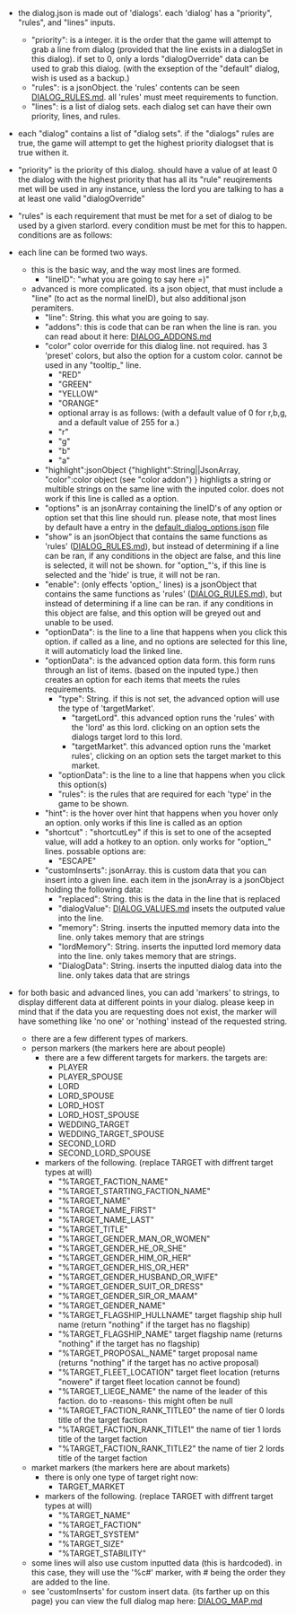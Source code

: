 * the dialog.json is made out of 'dialogs'. each 'dialog' has a "priority", "rules", and "lines" inputs.
    * "priority": is a integer. it is the order that the game will attempt to grab a line from dialog (provided that the line exists in a dialogSet in this dialog). if set to 0, only a lords "dialogOverride" data can be used to grab this dialog. (with the exseption of the "default" dialog, wish is used as a backup.)
    * "rules": is a jsonObject. the 'rules' contents can be seen [DIALOG_RULES.md](https://github.com/Alaricdragon/Starlords_Temp/tree/master/theManyReadmes/DIALOG_RULES.md). all 'rules' must meet requirements to function.
    * "lines": is a list of dialog sets. each dialog set can have their own priority, lines, and rules.
* each "dialog" contains a list of "dialog sets". if the "dialogs" rules are true, the game will attempt to get the highest priority dialogset that is true withen it.
* "priority" is the priority of this dialog. should have a value of at least 0 the dialog with the highest priority that has all its "rule" reuqirements met will be used in any instance, unless the lord you are talking to has a at least one valid "dialogOverride"
* "rules" is each requirement that must be met for a set of dialog to be used by a given starlord. every condition must be met for this to happen. conditions are as follows:
* each line can be formed two ways.
    * this is the basic way, and the way most lines are formed. 
        * "lineID": "what you are going to say here =)"
    * advanced is more complicated. its a json object, that must include a "line" (to act as the normal lineID), but also additional json peramiters.
        * "line": String. this what you are going to say. 
        * "addons": this is code that can be ran when the line is ran. you can read about it here: [DIALOG_ADDONS.md](https://github.com/Alaricdragon/Starlords_Temp/tree/master/theManyReadmes/DIALOG_ADDONS.md)
        * "color" color override for this dialog line. not required. has 3 'preset' colors, but also the option for a custom color. cannot be used in any "tooltip_" line.
            * "RED"
            * "GREEN"
            * "YELLOW"
            * "ORANGE"
            * optional array is as follows: (with a default value of 0 for r,b,g, and a default value of 255 for a.)
            * "r"
            * "g"
            * "b"
            * "a"
        * "highlight":jsonObject {"highlight":String||JsonArray, "color":color object (see "color addon") } highligts a string or multible strings on the same line with the inputed color. does not work if this line is called as a option.
        * "options" is an jsonArray containing the lineID's of any option or option set that this line should run. please note, that most lines by default have a entry in the [default_dialog_options.json](https://github.com/Alaricdragon/Starlords_Temp/tree/master/data/lords/default_dialog_options.json) file
        * "show" is an jsonObject that contains the same functions as 'rules' ([DIALOG_RULES.md](https://github.com/Alaricdragon/Starlords_Temp/tree/master/theManyReadmes/DIALOG_RULES.md)), but instead of determining if a line can be ran, if any conditions in the object are false, and this line is selected, it will not be shown. for "option_"'s, if this line is selected and the 'hide' is true, it will not be ran.
        * "enable": (only effects 'option_' lines) is a jsonObject that contains the same functions as 'rules' ([DIALOG_RULES.md](https://github.com/Alaricdragon/Starlords_Temp/tree/master/theManyReadmes/DIALOG_RULES.md)), but instead of determining if a line can be ran. if any conditions in this object are false, and this option will be greyed out and unable to be used.
        * "optionData": is the line to a line that happens when you click this option. if called as a line, and no options are selected for this line, it will automaticly load the linked line.
        * "optionData": is the advanced option data form. this form runs through an list of items. (based on the inputed type.) then creates an option for each items that meets the rules requirements.
            * "type": String. if this is not set, the advanced option will use the type of 'targetMarket'.
                * "targetLord". this advanced option runs the 'rules' with the 'lord' as this lord. clicking on an option sets the dialogs target lord to this lord.
                * "targetMarket". this advanced option runs the 'market rules', clicking on an option sets the target market to this market.
            * "optionData": is the line to a line that happens when you click this option(s)
            * "rules": is the rules that are required for each 'type' in the game to be shown.
        * "hint": is the hover over hint that happens when you hover only an option. only works if this line is called as an option
        * "shortcut" : "shortcutLey" if this is set to one of the acsepted value, will add a hotkey to an option. only works for "option_" lines. possable options are:
            * "ESCAPE"
        * "customInserts": jsonArray. this is custom data that you can insert into a given line. each item in the jsonArray is a jsonObject holding the following data:
            * "replaced": String. this is the data in the line that is replaced
            * "dialogValue": [DIALOG_VALUES.md](https://github.com/Alaricdragon/Starlords_Temp/tree/master/theManyReadmes/DIALOG_VALUES.md) insets the outputed value into the line.
            * "memory": String. inserts the inputted memory data into the line. only takes memory that are strings
            * "lordMemory": String. inserts the inputted lord memory data into the line. only takes memory that are strings.
            * "DialogData": String. inserts the inputted dialog data into the line. only takes data that are strings
            
* for both basic and advanced lines, you can add 'markers' to strings, to display different data at different points in your dialog. please keep in mind that if the data you are requesting does not exist, the marker will have something like 'no one' or 'nothing' instead of the requested string.
    * there are a few different types of markers.
    * person markers (the markers here are about people)
        * there are a few different targets for markers. the targets are:
            * PLAYER
            * PLAYER_SPOUSE
            * LORD
            * LORD_SPOUSE
            * LORD_HOST
            * LORD_HOST_SPOUSE
            * WEDDING_TARGET
            * WEDDING_TARGET_SPOUSE
            * SECOND_LORD
            * SECOND_LORD_SPOUSE
        * markers of the following. (replace TARGET with diffrent target types at will)
            * "%TARGET_FACTION_NAME"
            * "%TARGET_STARTING_FACTION_NAME"
            * "%TARGET_NAME"
            * "%TARGET_NAME_FIRST"
            * "%TARGET_NAME_LAST"
            * "%TARGET_TITLE"
            * "%TARGET_GENDER_MAN_OR_WOMEN"
            * "%TARGET_GENDER_HE_OR_SHE"
            * "%TARGET_GENDER_HIM_OR_HER"
            * "%TARGET_GENDER_HIS_OR_HER"
            * "%TARGET_GENDER_HUSBAND_OR_WIFE"
            * "%TARGET_GENDER_SUIT_OR_DRESS"
            * "%TARGET_GENDER_SIR_OR_MAAM"
            * "%TARGET_GENDER_NAME"
            * "%TARGET_FLAGSHIP_HULLNAME" target flagship ship hull name (return "nothing" if the target has no flagship)
            * "%TARGET_FLAGSHIP_NAME" target flagship name (returns "nothing" if the target has no flagship)
            * "%TARGET_PROPOSAL_NAME" target proposal name (returns "nothing" if the target has no active proposal)
            * "%TARGET_FLEET_LOCATION" target fleet location (returns "nowere" if target fleet location cannot be found)
            * "%TARGET_LIEGE_NAME" the name of the leader of this faction. do to -reasons- this might often be null
            * "%TARGET_FACTION_RANK_TITLE0" the name of tier 0 lords title of the target faction
            * "%TARGET_FACTION_RANK_TITLE1" the name of tier 1 lords title of the target faction
            * "%TARGET_FACTION_RANK_TITLE2" the name of tier 2 lords title of the target faction
    * market markers (the markers here are about markets)
      * there is only one type of target right now:
        * TARGET_MARKET
      * markers of the following. (replace TARGET with diffrent target types at will)
        * "%TARGET_NAME"
        * "%TARGET_FACTION"
        * "%TARGET_SYSTEM"
        * "%TARGET_SIZE"
        * "%TARGET_STABILITY"
    * some lines will also use custom inputted data (this is hardcoded). in this case, they will use the '%c#' marker, with # being the order they are added to the line.
    * see 'customInserts' for custom insert data. (its farther up on this page)
you can view the full dialog map here: [DIALOG_MAP.md](https://github.com/Alaricdragon/Starlords_Temp/tree/master/theManyReadmes/DIALOG_MAP.md)